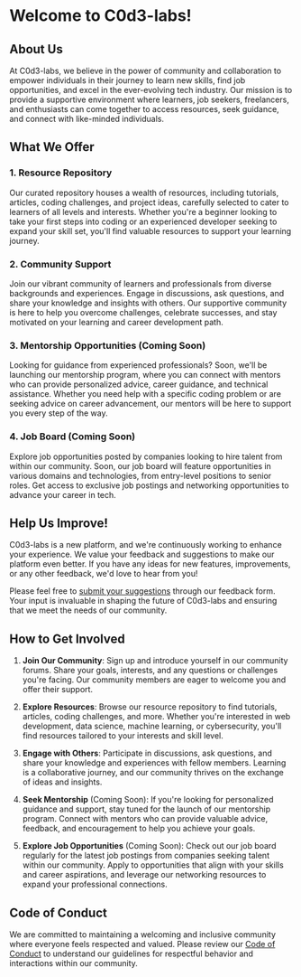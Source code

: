 # Welcome to C0d3-labs!

## About Us

At C0d3-labs, we believe in the power of community and collaboration to empower individuals in their journey to learn new skills, find job opportunities, and excel in the ever-evolving tech industry. Our mission is to provide a supportive environment where learners, job seekers, freelancers, and enthusiasts can come together to access resources, seek guidance, and connect with like-minded individuals.

## What We Offer

### 1. Resource Repository

Our curated repository houses a wealth of resources, including tutorials, articles, coding challenges, and project ideas, carefully selected to cater to learners of all levels and interests. Whether you're a beginner looking to take your first steps into coding or an experienced developer seeking to expand your skill set, you'll find valuable resources to support your learning journey.

### 2. Community Support

Join our vibrant community of learners and professionals from diverse backgrounds and experiences. Engage in discussions, ask questions, and share your knowledge and insights with others. Our supportive community is here to help you overcome challenges, celebrate successes, and stay motivated on your learning and career development path.

### 3. Mentorship Opportunities (Coming Soon)

Looking for guidance from experienced professionals? Soon, we'll be launching our mentorship program, where you can connect with mentors who can provide personalized advice, career guidance, and technical assistance. Whether you need help with a specific coding problem or are seeking advice on career advancement, our mentors will be here to support you every step of the way.

### 4. Job Board (Coming Soon)

Explore job opportunities posted by companies looking to hire talent from within our community. Soon, our job board will feature opportunities in various domains and technologies, from entry-level positions to senior roles. Get access to exclusive job postings and networking opportunities to advance your career in tech.

## Help Us Improve!

C0d3-labs is a new platform, and we're continuously working to enhance your experience. We value your feedback and suggestions to make our platform even better. If you have any ideas for new features, improvements, or any other feedback, we'd love to hear from you!

Please feel free to [submit your suggestions](https://github.com/C0D3-Labs/C0D3-labs.github.io/issues/1) through our feedback form. Your input is invaluable in shaping the future of C0d3-labs and ensuring that we meet the needs of our community.

## How to Get Involved

1. **Join Our Community**: Sign up and introduce yourself in our community forums. Share your goals, interests, and any questions or challenges you're facing. Our community members are eager to welcome you and offer their support.

2. **Explore Resources**: Browse our resource repository to find tutorials, articles, coding challenges, and more. Whether you're interested in web development, data science, machine learning, or cybersecurity, you'll find resources tailored to your interests and skill level.

3. **Engage with Others**: Participate in discussions, ask questions, and share your knowledge and experiences with fellow members. Learning is a collaborative journey, and our community thrives on the exchange of ideas and insights.

4. **Seek Mentorship** (Coming Soon): If you're looking for personalized guidance and support, stay tuned for the launch of our mentorship program. Connect with mentors who can provide valuable advice, feedback, and encouragement to help you achieve your goals.

5. **Explore Job Opportunities** (Coming Soon): Check out our job board regularly for the latest job postings from companies seeking talent within our community. Apply to opportunities that align with your skills and career aspirations, and leverage our networking resources to expand your professional connections.

## Code of Conduct

We are committed to maintaining a welcoming and inclusive community where everyone feels respected and valued. Please review our [Code of Conduct](./CODE_OF_CONDUCT.md) to understand our guidelines for respectful behavior and interactions within our community.
